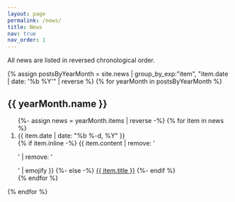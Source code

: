```yaml
---
layout: page
permalink: /news/
title: News
nav: true
nav_order: 1
---
```


All news are listed in reversed chronological order.

<div class="news">
    {% assign postsByYearMonth = site.news | group_by_exp:"item", "item.date | date: '%b %Y'" | reverse %}
    {% for yearMonth in postsByYearMonth %}
      <h2 class="year">{{ yearMonth.name }}</h2>
        <ol class="bibliography">
            {%- assign news = yearMonth.items | reverse -%}
            {% for item in news %}
                <li>
                    <div class = "row">
                        <div class="col-sm-2">
                            {{ item.date | date: "%b %-d, %Y" }}
                        </div>
                        <div class="col-sm-8">
                            {% if item.inline -%}
                              {{ item.content | remove: '<p>' | remove: '</p>' | emojify }}
                            {%- else -%}
                              <a class="news-title" href="{{ item.url | relative_url }}">{{ item.title }}</a>
                            {%- endif %}
                        </div>
                    </div>
                </li>
          {% endfor %}
        </ol>
    {% endfor %}
</div>


